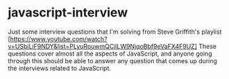# javascript-interview

Just some interview questions that I'm solving from Steve Griffith's playlist [https://www.youtube.com/watch?v=USbiLiF9NDY&list=PLyuRouwmQCjlLW9NjqoBbf9eVaFX4F9UZ]
These questions cover almost all the aspects of JavaScript, and anyone going through this should be able to answer any question that comes up during the interviews related to JavaScript.
